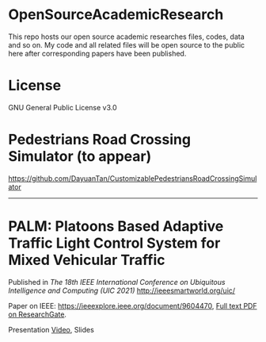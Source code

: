 # OpenSourceAcademicResearch
This repo hosts our open source academic researches files, codes, data and so on. My code and all related files will be open source to the public here after corresponding papers have been published.  

# License

GNU General Public License v3.0


# Pedestrians Road Crossing Simulator (to appear)

https://github.com/DayuanTan/CustomizablePedestriansRoadCrossingSimulator


------
# PALM: Platoons Based Adaptive Traffic Light Control System for Mixed Vehicular Traffic

Published in *The 18th IEEE International Conference on Ubiquitous Intelligence and Computing (UIC 2021)* http://ieeesmartworld.org/uic/

Paper on IEEE: https://ieeexplore.ieee.org/document/9604470, [Full text PDF on ResearchGate](https://www.researchgate.net/publication/356369368_PALM_Platoons_Based_Adaptive_Traffic_Light_Control_System_for_Mixed_Vehicular_Traffic/stats#fullTextFileContent).

Presentation [Video](https://www.youtube.com/watch?v=1FBGxjMKMS8), Slides

